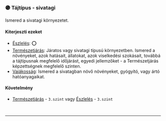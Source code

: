 ### 🟣 Tájtípus - sivatagi

Ismered a sivatagi környezetet.

#### Kiterjeszti ezeket

- [Észlelés](../kepzettsegek.primer.altalanos/eszleles.md): ⭕
- [Természetjárás](../kepzettsegek.szekunder/termeszetjaras.md): Járatos vagy sivatagi típusú környezetben. Ismered a növényeket, azok hatásait, állatokat, azok viselkedési szokásait, továbbá a tájtípusnak megfelelő időjárást, egyedi jellemzőket - a Természetjárás képzettségnek megfelelő szinten.
- [Vajákosság](../kepzettsegek.szekunder/vajakossag.md): Ismered a sivatagban növő növényeket, gyógyító, vagy ártó hatóanyagaikat.

#### Követelmény

- [Természetjárás](../kepzettsegek.szekunder/termeszetjaras.md) - `3.szint` vagy [Észlelés](../kepzettsegek.primer.altalanos/eszleles.md) - `3.szint`

<br />

---

